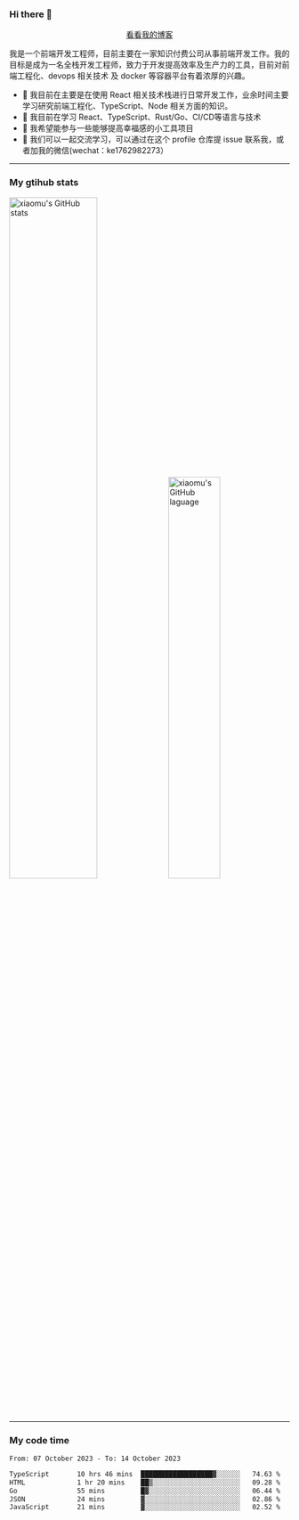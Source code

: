 ### Hi there 👋

<p align="center">
  <a href="https://real-jacket.github.io">看看我的博客</a>
</p>

我是一个前端开发工程师，目前主要在一家知识付费公司从事前端开发工作。我的目标是成为一名全栈开发工程师，致力于开发提高效率及生产力的工具，目前对前端工程化、devops 相关技术 及 docker 等容器平台有着浓厚的兴趣。

- 🔭 我目前在主要是在使用 React 相关技术栈进行日常开发工作，业余时间主要学习研究前端工程化、TypeScript、Node 相关方面的知识。
- 🌱 我目前在学习 React、TypeScript、Rust/Go、CI/CD等语言与技术
- 👯 我希望能参与一些能够提高幸福感的小工具项目
- 💬 我们可以一起交流学习，可以通过在这个 profile 仓库提 issue 联系我，或者加我的微信(wechat：ke1762982273）

***

### My gtihub stats

<a><img src="https://github-readme-stats-git-masterrstaa-rickstaa.vercel.app/api?username=real-jacket&&show_icons=true" title="xiaomu's GitHub stats" alt="xiaomu's GitHub stats" style="width:56%;"/></a>
<a><img src="https://github-readme-stats-git-masterrstaa-rickstaa.vercel.app/api/top-langs/?username=real-jacket&layout=compact" title="xiaomu's GitHub laguage" alt="xiaomu's GitHub laguage" style="width:43%;"/><a/>

***

### My code time

<!--START_SECTION:waka-->

```txt
From: 07 October 2023 - To: 14 October 2023

TypeScript       10 hrs 46 mins  ██████████████████▓░░░░░░   74.63 %
HTML             1 hr 20 mins    ██▒░░░░░░░░░░░░░░░░░░░░░░   09.28 %
Go               55 mins         █▓░░░░░░░░░░░░░░░░░░░░░░░   06.44 %
JSON             24 mins         ▓░░░░░░░░░░░░░░░░░░░░░░░░   02.86 %
JavaScript       21 mins         ▓░░░░░░░░░░░░░░░░░░░░░░░░   02.52 %
```

<!--END_SECTION:waka-->
